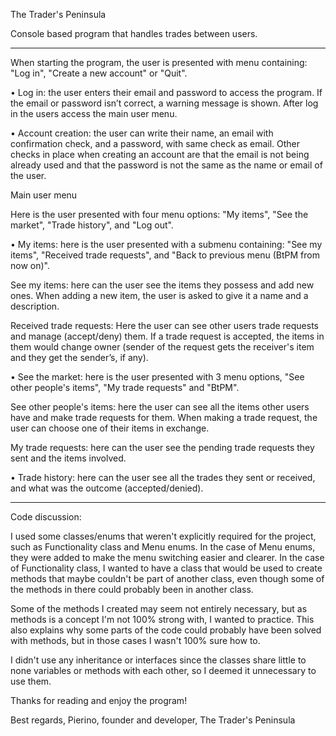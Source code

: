 The Trader's Peninsula

Console based program that handles trades between users.

----------------------------------------------------------------------------------------------------------------------------

When starting the program, the user is presented with menu containing: "Log in", "Create a new account" or "Quit".

• Log in: the user enters their email and password to access the program. If the email or password isn’t correct, a warning message is shown. After log in the users access the main user menu.

• Account creation: the user can write their name, an email with confirmation check, and a password, with same check as     email.
Other checks in place when creating an account are that the email is not being already used and that the password is not the same as the name or email of the user.


Main user menu

Here is the user presented with four menu options: "My items", "See the market", "Trade history", and "Log out".

• My items: here is the user presented with a submenu containing: "See my items", "Received trade requests", and "Back to previous menu (BtPM from now on)".

See my items: here can the user see the items they possess and add new ones. When adding a new item, the user is asked to give it a name and a description.

Received trade requests: Here the user can see other users trade requests and manage (accept/deny) them. If a trade request is accepted, the items in them would change owner (sender of the request gets the receiver's item and they get the sender’s, if any).


• See the market: here is the user presented with 3 menu options, "See other people's items", "My trade requests" and "BtPM".

See other people's items: here the user can see all the items other users have and make trade requests for them. When making a trade request, the user can choose one of their items in exchange.

My trade requests: here can the user see the pending trade requests they sent and the items involved.

• Trade history: here can the user see all the trades they sent or received, and what was the outcome (accepted/denied).

----------------------------------------------------------------------------------------------------------------------------


Code discussion:

I used some classes/enums that weren't explicitly required for the project, such as Functionality class and Menu enums. 
In the case of Menu enums, they were added to make the menu switching easier and clearer. 
In the case of Functionality class, I wanted to have a class that would be used to create methods that maybe couldn't be part of another class, even though some of the methods in there could probably been in another class.

Some of the methods I created may seem not entirely necessary, but as methods is a concept I'm not 100% strong with, I wanted to practice. This also explains why some parts of the code could probably have been solved with methods, but in those cases I wasn't 100% sure how to.

I didn't use any inheritance or interfaces since the classes share little to none variables or methods with each other, so I deemed it unnecessary to use them.

Thanks for reading and enjoy the program!

Best regards,
Pierino, founder and developer, The Trader's Peninsula